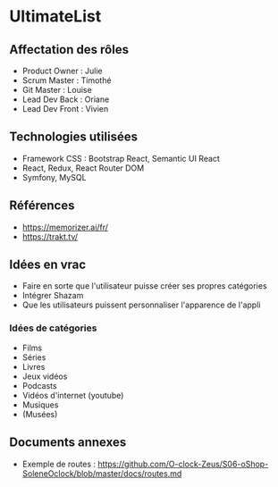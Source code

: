 # UltimateList

## Affectation des rôles

- Product Owner : Julie
- Scrum Master : Timothé
- Git Master : Louise
- Lead Dev Back : Oriane
- Lead Dev Front : Vivien

## Technologies utilisées

- Framework CSS : Bootstrap React, Semantic UI React
- React, Redux, React Router DOM
- Symfony, MySQL

## Références

- https://memorizer.ai/fr/
- https://trakt.tv/

## Idées en vrac

- Faire en sorte que l'utilisateur puisse créer ses propres catégories
- Intégrer Shazam
- Que les utilisateurs puissent personnaliser l'apparence de l'appli

### Idées de catégories

- Films
- Séries
- Livres
- Jeux vidéos
- Podcasts
- Vidéos d'internet (youtube)
- Musiques
- (Musées)

## Documents annexes

- Exemple de routes : https://github.com/O-clock-Zeus/S06-oShop-SoleneOclock/blob/master/docs/routes.md